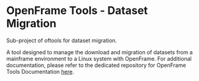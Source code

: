 # OpenFrame Tools - Dataset Migration

Sub-project of oftools for dataset migration.

A tool designed to manage the download and migration of datasets from a mainframe environment to a Linux system with OpenFrame. For additional documentation, please refer to the dedicated repository for OpenFrame Tools Documentation [here](https://github.com/tmaxsoft-us/oftools_docs/tree/master/dsmigin).